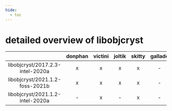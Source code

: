 ```yaml
---
hide:
  - toc
---
```


detailed overview of libobjcryst
================================

| |donphan|victini|joltik|skitty|gallade|accelgor|swalot|doduo|
| :---: | :---: | :---: | :---: | :---: | :---: | :---: | :---: | :---: |
|libobjcryst/2017.2.3-intel-2020a|x|x|x|x|-|-|x|x|
|libobjcryst/2021.1.2-foss-2021b|x|x|x|x|-|x|x|x|
|libobjcryst/2021.1.2-intel-2020a|-|x|-|x|-|-|-|-|
